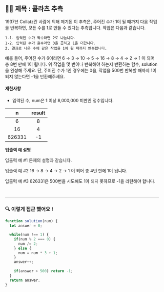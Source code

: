 ## ✍🏻 제목 : 콜라츠 추측
1937년 Collatz란 사람에 의해 제기된 이 추측은, 주어진 수가 1이 될 때까지 다음 작업을 반복하면, 모든 수를 1로 만들 수 있다는 추측입니다. 작업은 다음과 같습니다.

```
1-1. 입력된 수가 짝수라면 2로 나눕니다. 
1-2. 입력된 수가 홀수라면 3을 곱하고 1을 더합니다. 
2. 결과로 나온 수에 같은 작업을 1이 될 때까지 반복합니다. 
```

예를 들어, 주어진 수가 6이라면 6 → 3 → 10 → 5 → 16 → 8 → 4 → 2 → 1 이 되어 총 8번 만에 1이 됩니다. 위 작업을 몇 번이나 반복해야 하는지 반환하는 함수, solution을 완성해 주세요. 단, 주어진 수가 1인 경우에는 0을, 작업을 500번 반복할 때까지 1이 되지 않는다면 –1을 반환해주세요.

#### 제한사항

- 입력된 수, num은 1 이상 8,000,000 미만인 정수입니다.

|n|result|
|:------:|:----:|
|6|8|
|16|4|
|626331|-1|

**입출력 예 설명**

입출력 예 #1
문제의 설명과 같습니다.

입출력 예 #2
16 → 8 → 4 → 2 → 1 이 되어 총 4번 만에 1이 됩니다.

입출력 예 #3
626331은 500번을 시도해도 1이 되지 못하므로 -1을 리턴해야 합니다.

</br>

---

### 🔍 이렇게 접근 했어요 !

```javascript
function solution(num) {
  let answer = 0;

  while(num !== 1) {
    if(num % 2 === 0) {
      num /= 2;
    } else {
      num = num * 3 + 1;
    }
    answer++;
    
    if(answer > 500) return -1;
  }
  return answer;
}
```